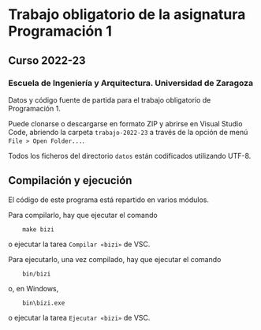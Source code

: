 # Trabajo obligatorio de la asignatura Programación 1

## Curso 2022-23

### Escuela de Ingeniería y Arquitectura. Universidad de Zaragoza

Datos y código fuente de partida para el trabajo obligatorio de Programación 1.

Puede clonarse o descargarse en formato ZIP y abrirse en Visual Studio Code, abriendo la carpeta ``trabajo-2022-23`` a través de la opción de menú ``File > Open Folder...``.

Todos los ficheros del directorio ``datos`` están codificados utilizando UTF-8.

## Compilación y ejecución

El código de este programa está repartido en varios módulos.

Para compilarlo, hay que ejecutar el comando

```shell
    make bizi
```

o ejecutar la tarea ``Compilar «bizi»`` de VSC.

Para ejecutarlo, una vez compilado, hay que ejecutar el comando

```shell
    bin/bizi
```

o, en Windows,

```shell
    bin\bizi.exe
```

o ejecutar la tarea ``Ejecutar «bizi»`` de VSC.

